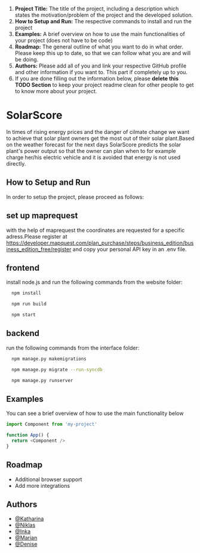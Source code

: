 1. **Project Title:** The title of the project, including a description which states the motivation/problem of the project and the developed solution.
2. **How to Setup and Run:** The respective commands to install and run the project
3. **Examples:** A brief overview on how to use the main functionalities of your project (does not have to be code)
4. **Roadmap:** The general outline of what you want to do in what order. Please keep this up to date, so that we can follow what you are and will be doing.
5. **Authors:** Please add all of you and link your respective GitHub profile and other information if you want to. This part if completely up to you.
6. If you are done filling out the information below, please **delete this TODO Section** to keep your project readme clean for other people to get to know more about your project.

# SolarScore

In times of rising energy prices and the danger of cilmate change we want to achieve that solar plant owners get the most out of their solar plant.Based on the weather forecast for the next days SolarScore predicts the solar plant's power output so that the owner can plan when to for example charge her/his electric vehicle and it is avoided that energy is not used directly. 

## How to Setup and Run

In order to setup the project, please proceed as follows:

## set up maprequest

with the help of maprequest the coordinates are requested for a specific adress.Please register at https://developer.mapquest.com/plan_purchase/steps/business_edition/business_edition_free/register and copy your personal API key in an .env file.


## frontend
 
install node.js and run the following commands from the website folder:

```bash
  npm install
```

```bash
  npm run build
```

```bash
  npm start
```
## backend

run the following commands from the interface folder:

```bash
  npm manage.py makemigrations
```
```bash
  npm manage.py migrate --run-syncdb
```
```bash
  npm manage.py runserver
```
## Examples

You can see a brief overview of how to use the main functionality below

```javascript
import Component from 'my-project'

function App() {
  return <Component />
}
```

  
## Roadmap

- Additional browser support
- Add more integrations

  
## Authors

- [@Katharina](https://github.com/KatWeid)
- [@Niklas](https://github.com/WeitzelN)
- [@Inka](https://github.com/JuaKaliKubwa)
- [@Marian](https://github.com/Kallonaut)
- [@Denise](https://github.com/DeniseGrunert)
